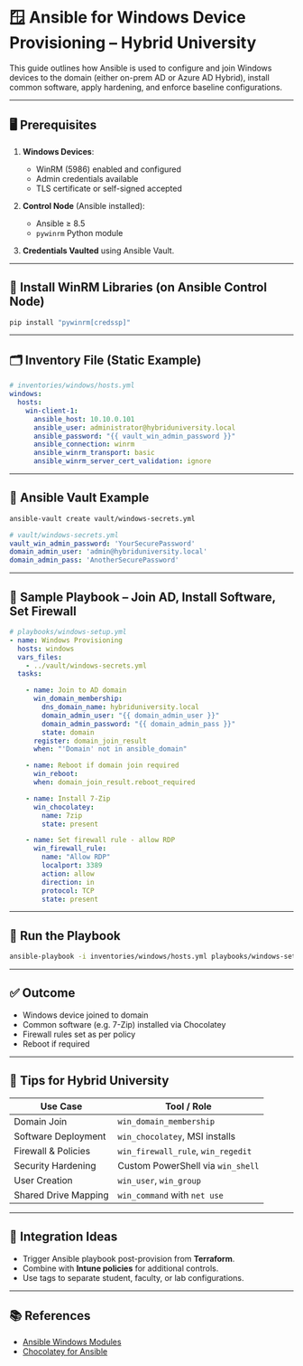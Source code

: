 # 🪟 Ansible for Windows Device Provisioning – Hybrid University

This guide outlines how Ansible is used to configure and join Windows devices to the domain (either on-prem AD or Azure AD Hybrid), install common software, apply hardening, and enforce baseline configurations.

---

## 🖥️ Prerequisites

1. **Windows Devices**:
   - WinRM (5986) enabled and configured
   - Admin credentials available
   - TLS certificate or self-signed accepted

2. **Control Node** (Ansible installed):
   - Ansible ≥ 8.5
   - `pywinrm` Python module

3. **Credentials Vaulted** using Ansible Vault.

---

## 🔧 Install WinRM Libraries (on Ansible Control Node)

```bash
pip install "pywinrm[credssp]"
```

---

## 🗂️ Inventory File (Static Example)

```yaml
# inventories/windows/hosts.yml
windows:
  hosts:
    win-client-1:
      ansible_host: 10.10.0.101
      ansible_user: administrator@hybriduniversity.local
      ansible_password: "{{ vault_win_admin_password }}"
      ansible_connection: winrm
      ansible_winrm_transport: basic
      ansible_winrm_server_cert_validation: ignore
```

---

## 🔐 Ansible Vault Example

```bash
ansible-vault create vault/windows-secrets.yml
```

```yaml
# vault/windows-secrets.yml
vault_win_admin_password: 'YourSecurePassword'
domain_admin_user: 'admin@hybriduniversity.local'
domain_admin_pass: 'AnotherSecurePassword'
```

---

## 🧰 Sample Playbook – Join AD, Install Software, Set Firewall

```yaml
# playbooks/windows-setup.yml
- name: Windows Provisioning
  hosts: windows
  vars_files:
    - ../vault/windows-secrets.yml
  tasks:

    - name: Join to AD domain
      win_domain_membership:
        dns_domain_name: hybriduniversity.local
        domain_admin_user: "{{ domain_admin_user }}"
        domain_admin_password: "{{ domain_admin_pass }}"
        state: domain
      register: domain_join_result
      when: "'Domain' not in ansible_domain"

    - name: Reboot if domain join required
      win_reboot:
      when: domain_join_result.reboot_required

    - name: Install 7-Zip
      win_chocolatey:
        name: 7zip
        state: present

    - name: Set firewall rule - allow RDP
      win_firewall_rule:
        name: "Allow RDP"
        localport: 3389
        action: allow
        direction: in
        protocol: TCP
        state: present
```

---

## 🏃 Run the Playbook

```bash
ansible-playbook -i inventories/windows/hosts.yml playbooks/windows-setup.yml --ask-vault-pass
```

---

## ✅ Outcome

- Windows device joined to domain
- Common software (e.g. 7-Zip) installed via Chocolatey
- Firewall rules set as per policy
- Reboot if required

---

## 📌 Tips for Hybrid University

| Use Case                | Tool / Role                     |
|-------------------------|---------------------------------|
| Domain Join             | `win_domain_membership`         |
| Software Deployment     | `win_chocolatey`, MSI installs  |
| Firewall & Policies     | `win_firewall_rule`, `win_regedit` |
| Security Hardening      | Custom PowerShell via `win_shell` |
| User Creation           | `win_user`, `win_group`         |
| Shared Drive Mapping    | `win_command` with `net use`    |

---

## 🔄 Integration Ideas

- Trigger Ansible playbook post-provision from **Terraform**.
- Combine with **Intune policies** for additional controls.
- Use tags to separate student, faculty, or lab configurations.

---

## 📚 References

- [Ansible Windows Modules](https://docs.ansible.com/ansible/latest/collections/ansible/windows/)
- [Chocolatey for Ansible](https://docs.ansible.com/ansible/latest/collections/chocolatey/chocolatey/win_chocolatey_module.html)
